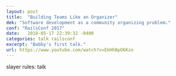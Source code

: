 ```yaml
---
layout: post
title:  "Building Teams Like an Organizer"
dek: "Software development as a community organizing problem."
conf: "RailsConf 2017"
date:   2018-05-17 22:39:32 -0400
categories: talk railsconf
excerpt: "Babby's first talk."
url: https://www.youtube.com/watch?v=EkHhBpO6Kzo
---
```


slayer rules: talk


